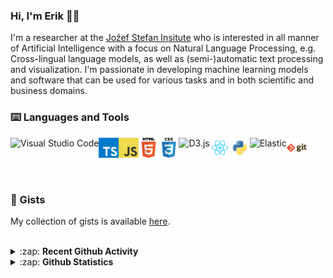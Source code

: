 ### Hi, I'm Erik 👋🏼 

I'm a researcher at the [Jožef Stefan Insitute][job] who is interested in all manner of Artificial Intelligence with a focus on Natural Language Processing, e.g. Cross-lingual language models, as well as (semi-)automatic text processing and visualization. I'm passionate in developing machine learning models and software that can be used for various tasks and in both scientific and business domains.


### ⌨️ Languages and Tools

<div style="display: flex; flex-direction: row; flex-wrap: wrap;">
  <img height="32" alt="Visual Studio Code" src="https://upload.wikimedia.org/wikipedia/commons/thumb/2/2d/Visual_Studio_Code_1.18_icon.svg/1028px-Visual_Studio_Code_1.18_icon.svg.png" />    
  <img height="32" alt="TypeScript" src="https://raw.githubusercontent.com/github/explore/80688e429a7d4ef2fca1e82350fe8e3517d3494d/topics/typescript/typescript.png" />  
  <img height="32" alt="JavaScript" src="https://raw.githubusercontent.com/github/explore/80688e429a7d4ef2fca1e82350fe8e3517d3494d/topics/javascript/javascript.png" />  
  <img height="32" alt="HTML5" src="https://raw.githubusercontent.com/github/explore/80688e429a7d4ef2fca1e82350fe8e3517d3494d/topics/html/html.png" />  
  <img height="32" alt="CSS" src="https://raw.githubusercontent.com/github/explore/80688e429a7d4ef2fca1e82350fe8e3517d3494d/topics/css/css.png" />  
  <img height="32" alt="D3.js" src="https://camo.githubusercontent.com/722a5cc12c7d40231ebeb8ca6facdc8547e2abf7/68747470733a2f2f64336a732e6f72672f6c6f676f2e737667" />  
  <img height="32" alt="React" src="https://raw.githubusercontent.com/github/explore/80688e429a7d4ef2fca1e82350fe8e3517d3494d/topics/react/react.png" />  
  <img height="32" alt="Python" src="https://raw.githubusercontent.com/github/explore/80688e429a7d4ef2fca1e82350fe8e3517d3494d/topics/python/python.png" />  
  <img height="32" alt="Elastic" src="https://avatars0.githubusercontent.com/u/6764390?s=200&v=4" />  
  <img height="32" alt="Git" src="https://raw.githubusercontent.com/github/explore/80688e429a7d4ef2fca1e82350fe8e3517d3494d/topics/git/git.png" />

</div>

<br />
<br />


### 🔖 Gists
My collection of gists is available [here][gists].

<br />

<details>
  <summary>:zap: <b>Recent Github Activity</b></summary>
  
<!--START_SECTION:activity-->
1. ❗️ Opened issue [#161](https://github.com//X5GON/platform-api/issues/161) in [X5GON/platform-api](https://github.com//X5GON/platform-api)
2. ❌ Closed PR [#114](https://github.com//X5GON/platform-api/pull/114) in [X5GON/platform-api](https://github.com//X5GON/platform-api)
3. ❗️ Opened issue [#160](https://github.com//X5GON/platform-api/issues/160) in [X5GON/platform-api](https://github.com//X5GON/platform-api)
4. ❗️ Closed issue [#23](https://github.com//X5GON/platform-api/issues/23) in [X5GON/platform-api](https://github.com//X5GON/platform-api)
5. ❗️ Closed issue [#24](https://github.com//X5GON/platform-api/issues/24) in [X5GON/platform-api](https://github.com//X5GON/platform-api)
<!--END_SECTION:activity-->

</details>

<details>
  <summary>:zap: <b>Github Statistics</b></summary>
  
  <img align="left" alt="codeSTACKr's Github Stats" src="https://github-readme-stats.vercel.app/api?username=eriknovak&show_icons=true&theme=buefy&hide_border=true" />

</details>

[job]: https://ailab.ijs.si/
[gists]: https://gist.github.com/ErikNovak
